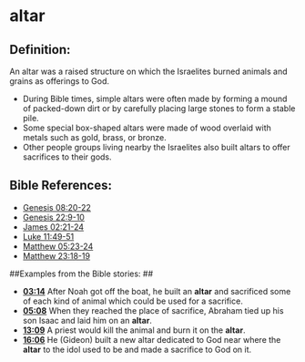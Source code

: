 # altar #

## Definition: ##

An altar was a raised structure on which the Israelites burned animals and grains as offerings to God.

* During Bible times, simple altars were often made by forming a mound of packed-down dirt or by carefully placing large stones to form a stable pile.
* Some special box-shaped altars were made of wood overlaid with metals such as gold, brass, or bronze.
* Other people groups living nearby the Israelites also built altars to offer sacrifices to their gods.



## Bible References: ##

* [Genesis 08:20-22](en/tn/gen/help/08/20)
* [Genesis 22:9-10](en/tn/gen/help/22/09)
* [James 02:21-24](en/tn/jas/help/02/21)
* [Luke 11:49-51](en/tn/luk/help/11/49)
* [Matthew 05:23-24](en/tn/mat/help/05/23)
* [Matthew 23:18-19](en/tn/mat/help/23/18)

##Examples from the Bible stories: ##

* __[03:14](en/tn/obs/help/03/14)__ After Noah got off the boat, he built an __altar__  and sacrificed some of each kind of animal which could be used for a sacrifice.
* __[05:08](en/tn/obs/help/05/08)__ When they reached the place of sacrifice, Abraham tied up his son Isaac and laid him on an __altar__.
* __[13:09](en/tn/obs/help/13/09)__ A priest would kill the animal and burn it on the __altar__.
* __[16:06](en/tn/obs/help/16/06)__ He (Gideon) built a new altar dedicated to God near where the __altar__  to the idol used to be and made a sacrifice to God on it.